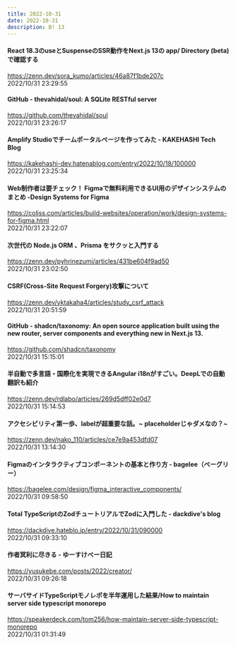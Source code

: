 ```yaml
---
title: 2022-10-31
date: 2022-10-31
description: B! 13
---
```


#### React 18.3のuseとSuspenseのSSR動作をNext.js 13の app/ Directory (beta) で確認する
https://zenn.dev/sora_kumo/articles/46a87f1bde207c<br>
2022/10/31 23:29:55<br>


#### GitHub - thevahidal/soul: A SQLite RESTful server
https://github.com/thevahidal/soul<br>
2022/10/31 23:26:17<br>


#### Amplify Studioでチームポータルページを作ってみた - KAKEHASHI Tech Blog
https://kakehashi-dev.hatenablog.com/entry/2022/10/18/100000<br>
2022/10/31 23:25:34<br>


#### Web制作者は要チェック！ Figmaで無料利用できるUI用のデザインシステムのまとめ -Design Systems for Figma
https://coliss.com/articles/build-websites/operation/work/design-systems-for-figma.html<br>
2022/10/31 23:22:07<br>


#### 次世代の Node.js ORM 、Prisma をサクッと入門する
https://zenn.dev/pyhrinezumi/articles/431be604f9ad50<br>
2022/10/31 23:02:50<br>


#### CSRF(Cross-Site Request Forgery)攻撃について
https://zenn.dev/yktakaha4/articles/study_csrf_attack<br>
2022/10/31 20:51:59<br>


#### GitHub - shadcn/taxonomy: An open source application built using the new router, server components and everything new in Next.js 13.
https://github.com/shadcn/taxonomy<br>
2022/10/31 15:15:01<br>


#### 半自動で多言語・国際化を実現できるAngular i18nがすごい。DeepLでの自動翻訳も紹介
https://zenn.dev/rdlabo/articles/269d5dff02e0d7<br>
2022/10/31 15:14:53<br>


#### アクセシビリティ第一歩、labelが超重要な話。~ placeholderじゃダメなの？~
https://zenn.dev/nako_110/articles/ce7e9a453dfd07<br>
2022/10/31 13:14:30<br>


#### Figmaのインタラクティブコンポーネントの基本と作り方 - bagelee（ベーグリー）
https://bagelee.com/design/figma_interactive_components/<br>
2022/10/31 09:58:50<br>


#### Total TypeScriptのZodチュートリアルでZodに入門した - dackdive's blog
https://dackdive.hateblo.jp/entry/2022/10/31/090000<br>
2022/10/31 09:33:10<br>


#### 作者冥利に尽きる - ゆーすけべー日記
https://yusukebe.com/posts/2022/creator/<br>
2022/10/31 09:26:18<br>


#### サーバサイドTypeScriptモノレポを半年運用した結果/How to maintain server side typescript monorepo
https://speakerdeck.com/tom256/how-maintain-server-side-typescript-monorepo<br>
2022/10/31 01:31:49<br>



